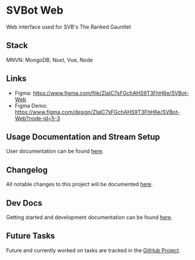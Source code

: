 # SVBot Web

Web interface used for SVB's The Ranked Gauntlet

## Stack

MNVN: MongoDB, Nuxt, Vue, Node

## Links

- Figma: <https://www.figma.com/file/ZIaIC7sFGchAHS9T3FhH6e/SVBot-Web>
- Figma Demo:
  <https://www.figma.com/design/ZIaIC7sFGchAHS9T3FhH6e/SVBot-Web?node-id=5-3>

## Usage Documentation and Stream Setup

User documentation can be found [here](./docs/streamer.md).

## Changelog

All notable changes to this project will be documented [here](./docs/CHANGELOG.md).

## Dev Docs

Getting started and development documentation can be found [here](./docs/dev.md).

## Future Tasks

Future and currently worked on tasks are tracked in the [GitHub Project](https://github.com/orgs/SVB-OW/projects/1/views/1).
